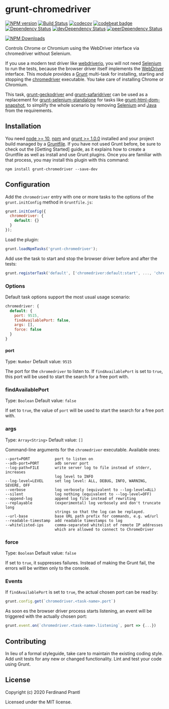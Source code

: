 # grunt-chromedriver
[![NPM version](https://badge.fury.io/js/grunt-chromedriver.png)](http://badge.fury.io/js/grunt-chromedriver)
[![Build Status](https://travis-ci.org/prantlf/grunt-chromedriver.png)](https://travis-ci.org/prantlf/grunt-chromedriver)
[![codecov](https://codecov.io/gh/prantlf/grunt-chromedriver/branch/master/graph/badge.svg)](https://codecov.io/gh/prantlf/grunt-chromedriver)
[![codebeat badge](https://codebeat.co/badges/1777e780-ea70-4ebd-8f5a-df278c5761d6)](https://codebeat.co/projects/github-com-prantlf-grunt-chromedriver-master)
[![Dependency Status](https://david-dm.org/prantlf/grunt-chromedriver.svg)](https://david-dm.org/prantlf/grunt-chromedriver)
[![devDependency Status](https://david-dm.org/prantlf/grunt-chromedriver/dev-status.svg)](https://david-dm.org/prantlf/grunt-chromedriver#info=devDependencies)
[![peerDependency Status](https://david-dm.org/prantlf/grunt-chromedriver/peer-status.svg)](https://david-dm.org/prantlf/grunt-chromedriver#info=peerDependencies)

[![NPM Downloads](https://nodei.co/npm/grunt-chromedriver.png?downloads=true&stars=true)](https://www.npmjs.com/package/grunt-chromedriver)

Controls Chrome or Chromium using the WebDriver interface via chromedriver without Selenium.

If you use a modern test driver like [webdriverio], you will not need [Selenium] to run the tests, because the browser driver itself implements the [WebDriver] interface. This module provides a [Grunt] multi-task for installing, starting and stopping the [chromedriver] executable. You take care of installing Chrome or Chromium.

This task, [grunt-geckodriver] and [grunt-safaridriver] can be used as a replacement for [grunt-selenium-standalone] for tasks like [grunt-html-dom-snapshot], to simplify the whole scenario by removing [Selenium] and [Java] from the requirements.

## Installation

You need [node >= 10][node], [npm] and [grunt >= 1.0.0][Grunt] installed and
your project build managed by a [Gruntfile]. If you have not used Grunt before,
be sure to check out the [Getting Started] guide, as it explains how to create
a Gruntfile as well as install and use Grunt plugins.  Once you are familiar
with that process, you may install this plugin with this command:

    npm install grunt-chromedriver --save-dev

## Configuration

Add the `chromedriver` entry with one or more tasks to the options of the
`grunt.initConfig` method in `Gruntfile.js`:

```js
grunt.initConfig({
  chromedriver: {
    default: {}
  }
});
```

Load the plugin:

```javascript
grunt.loadNpmTasks('grunt-chromedriver');
```

Add use the task to start and stop the browser driver before and after the tests:

```js
grunt.registerTask('default', ['chromedriver:default:start', ..., 'chromedriver:default:stop']);
```

### Options

Default task options support the most usual usage scenario:

```js
chromedriver: {
  default: {
    port: 9515,
    findAvailablePort: false,
    args: [],
    force: false
  }
}
```

#### port
Type: `Number`
Default value: `9515`

The port for the `chromedriver` to listen to. If `findAvailablePort` is set to
`true`, this port will be used to start the search for a free port with.

### findAvailablePort
Type: `Boolean`
Default value: `false`

If set to `true`, the value of `port` will be used to start the search for a
free port with.

### args
Type: `Array<String>`
Default value: `[]`

Command-line arguments for the `chromedriver` executable. Available ones:

    --port=PORT           port to listen on
    --adb-port=PORT       adb server port
    --log-path=FILE       write server log to file instead of stderr, increases
                          log level to INFO
    --log-level=LEVEL     set log level: ALL, DEBUG, INFO, WARNING, SEVERE, OFF
    --verbose             log verbosely (equivalent to --log-level=ALL)
    --silent              log nothing (equivalent to --log-level=OFF)
    --append-log          append log file instead of rewriting
    --replayable          (experimental) log verbosely and don't truncate long
                          strings so that the log can be replayed.
    --url-base            base URL path prefix for commands, e.g. wd/url
    --readable-timestamp  add readable timestamps to log
    --whitelisted-ips     comma-separated whitelist of remote IP addresses
                          which are allowed to connect to ChromeDriver

### force
Type: `Boolean`
Default value: `false`

If set to `true`, it suppresses failures. Instead of making the Grunt fail,
the errors will be written only to the console.

### Events

If `findAvailablePort` is set to `true`, the actual chosen port can be read by:

```js
grunt.config.get(`chromedriver.<task-name>.port`)
```

As soon es the browser driver process starts listening, an event will be
triggered with the actually chosen port:

```js
grunt.event.on(`chromedriver.<task-name>.listening`, port => {...})
```

## Contributing

In lieu of a formal styleguide, take care to maintain the existing coding
style.  Add unit tests for any new or changed functionality. Lint and test
your code using Grunt.

## License

Copyright (c) 2020 Ferdinand Prantl

Licensed under the MIT license.

[node]: https://nodejs.org
[npm]: https://npmjs.org
[Grunt]: https://gruntjs.com
[Gruntfile]: https://gruntjs.com/sample-gruntfile
[Getting Gtarted]: https://github.com/gruntjs/grunt/wiki/Getting-started
[Selenium]: http://www.seleniumhq.org/download/
[chromedriver]: https://github.com/giggio/node-chromedriver#readme
[webdriverio]: http://webdriver.io/
[Java]: https://java.com/en/download/
[WebDriver]: https://www.w3.org/TR/webdriver/
[grunt-html-dom-snapshot]: https://github.com/prantlf/grunt-html-dom-snapshot#readme
[grunt-selenium-standalone]: https://github.com/zs-zs/grunt-selenium-standalone#readme
[grunt-geckodriver]: https://github.com/prantlf/grunt-geckodriver#readme
[grunt-safaridriver]: https://github.com/prantlf/grunt-safardriver#readme
